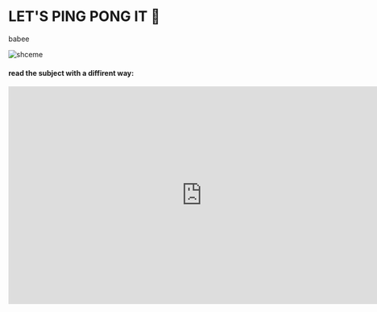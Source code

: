 
# LET'S PING PONG IT 🏓

babee

![shceme](https://github.com/kslik9/ft_transcendence/assets/115497057/1b165fc0-aff2-42e5-b24c-b26c7d7d5656)


#### read the subject with a diffirent way:

<iframe src="https://miro.com/app/live-embed/uXjVNAvSGoQ=/?moveToViewport=-766,-1874,8148,4624&embedId=302212724185" scrolling="no" allow="fullscreen; clipboard-read; clipboard-write" allowfullscreen width="768" height="432" frameborder="0"></iframe>
